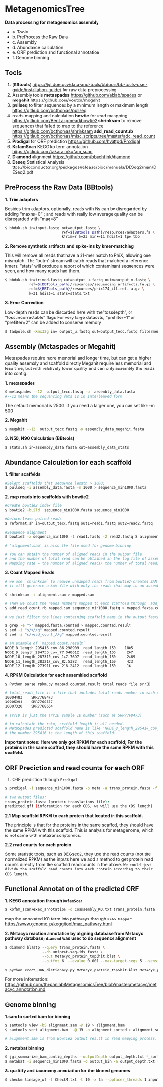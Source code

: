 # MetagenomicsTree
**Data processing for metagenomics assembly**
  * a. Tools
  * b. PreProcess the Raw Data
  * c. Assembly
  * d. Abundance calculation
  * e. ORF prediction and functional annotation
  * f. Genome binning
## Tools
1. [**BBtools**]:https://jgi.doe.gov/data-and-tools/bbtools/bb-tools-user-guide/installation-guide/ for raw data preprocessing 
2. Assembly tools **metaspades** https://github.com/ablab/spades or **megahit**  https://github.com/voutcn/megahit
3. **pullseq** to filter sequences by a minimum length or maximum length https://github.com/bcthomas/pullseq 
4. reads mapping and calculation
**bowtie** for read mappping https://github.com/BenLangmead/bowtie2
**shrinksam** to remove sequences that failed to map to the reference https://github.com/bcthomas/shrinksam
**add_read_count.rb** https://github.com/bcthomas/misc_scripts/tree/master/add_read_count
5. **Prodigal** for ORF prediction https://github.com/hyattpd/Prodigal
6. **KofamScan** KEGG ko term annotation  https://github.com/takaram/kofam_scan
7. **Diamond**  alignment https://github.com/bbuchfink/diamond
8. **Deseq** Statistical Analysis ttps://bioconductor.org/packages/release/bioc/manuals/DESeq2/man/DESeq2.pdf

## PreProcess the Raw Data (BBtools)

**1. Trim adaptors**

Besides trim adaptors, optionally, reads with Ns can be disregarded by adding “maxns=0” ;
and reads with really low average quality can be disregarded with “maq=8”
```bash
$ bbduk.sh in=input.fastq out=output.fastq \
                          ref=${BBtools_path}/resources/adapters.fa \
                          ktrim=r k=23 mink=11 hdist=1 tpe tbo
```
**2. Remove synthetic artifacts and spike-ins by kmer-matching**

This will remove all reads that have a 31-mer match to PhiX, allowing one mismatch.
The “outm” stream will catch reads that matched a reference kmers;
“stats” will produce a report of which contaminant sequences were seen, and how many reads had them.
```bash
$ bbduk.sh in=trimed.fastq out=output_u.fastq outm=output_m.fastq \
           ref=${BBTools_path}/resources/sequencing_artifacts.fa.gz \
           ref=${BBTools_path}/resources/phix174_ill.ref.fa.gz \
           k=31 hdist=1 stats=stats.txt
```
**3. Error Correction**

Low-depth reads can be discarded here with the”tossdepth”, or “tossuncorrectable” flags
For very large datasets, “prefilter=1” or “prefilter=2” can be added to conserve memory
```bash
$ tadpole.sh -Xmx32g in= output_u.fastq out=output_tecc.fastq filtermemory=7g ordered prefilter=1
```
## Assembly (Metaspades or Megahit)

Metaspades require more memorial and longer time, but can get a higher quality assembly and scaffold directly
Megahit require less memorial and less time, but with relatively lower quality and can only assembly the reads into contig.

**1. metaspades**
```bash
$ metaspades --12  output_tecc.fastq -o  assembly_data.fasta
#--12 means the sequencing data is in interleaved form
```

The default memorial is 250G, if you need a larger one, you can set like -m 500

**2. Megahit**
```bash
$ megahit --12  output_tecc.fastq -o assembly_data_megahit.fasta
```

**3. N50, N90 Calculation (BBtools)**
```bash
$ stats.sh in=assembly_data.fasta out=assembly_data_stats
```
## Abundance Calculation for each scaffold
**1. fillter scaffolds**
```bash
#Select scaffolds that sequence length > 1000; 
$ pullseq -i assembly_data.fasta -m 1000 > sequence_min1000.fasta
```
**2. map reads into scaffolds with bowtie2**
```bash
#Create bowtie2 index file
$ bowtie2 -build  sequence_min1000.fasta sequence_min1000

#Deinterleave paired reads
$ reformat.sh in=output_tecc.fastq out1=read1.fastq out2=read2.fastq

#Sequence alignment
$ bowtie2 -x sequence_min1000 -1 read1.fastq -2 read2.fastq S alignment.sam -p 19

# 'alignment.sam' is also the file used for genome binning

# You can obtain the number of aligned reads in the output file 
# and the number of total read can be obtained in the log file of assembly
# Mapping rate = the number of aligned reads/ the number of total readsRPKM Calculation (shrinksam)
```
**3. Count Mapped Reads**
```bash
# we use `shrinksam` to remove unmapped reads from bowtie2-created SAM files,
# it will generate a SAM file with only the reads that map to an assembled scaffold.

$ shrinksam -i alignment.sam > mapped.sam

# Then we count the reads numbers mapped to each scaffold through `add_read_count.rb`
$ add_read_count.rb mapped.sam sequence_min1000.fastq > mapped.fasta.counted

# we just filter the lines containing scaffold name in the output fasta files

$ grep -e ">" mapped.fasta.counted > mapped.counted.result
$ sed -i "s/>//g" mapped.counted.result
$ sed -i "s/read_count_//g" mapped.counted.result

# an example of `mapped.count.result`
NODE_8_length_295416_cov_86.298909  read_length_150    1805
NODE_9_length_294755_cov_77.048012  read_length_150     267
NODE_10_length_287310_cov_147.7697  read_length_150     2469
NODE_11_length_283217_cov_82.5382   read_length_150     423
NODE_12_length_273911_cov_216.2412  read_length_150     16

```
**4. RPKM Calculation for each assembled scaffold**
```bash
$ Python parse_rpkm.py mapped.counted.result total_reads_file srrID

# total_reads_file is a file that includes total reads number in each sample, an example:
10004483	SRR7768473
10005994	SRR7768567
10007320	SRR7768664

# srrID is just the srrID sample ID number (such as SRR7768473)

# to calculate the rpkm, scaffold length is all needed. 
# MetaSpades predicted scaffold name is like 'NODE_8_length_295416_cov_86.298909'.
# the number 295416 is the length of this scaffold.
```
**Important notes: Here we only got RPKM for each scaffold; 
For the proteins in the same scaffod, they should have the same RPKM with this scaffold.**

## ORF Prediction and read counts for each ORF 
1. ORF prediction through `Prodigal`

```bash
$ prodigal -i sequence_min1000.fasta -p meta -a trans_protein.fasta -f gff -o predicted.gff

# two output files: 
trans_protein.fasta (protein translations file); 
predicted.gff (inforamtion for each CDS, we will use the CDS length) 
```
**2.1 Map scaffold RPKM to each protein that located in this scaffold.**

The principle is that for the proteins in the same scaffod, they should have the same RPKM with this scaffold. 
This is analysis for metagenome, which is not same with metatranscriptomics.

**2.2 read counts for each protein**

Some statistic tools, such as DEGseq2, they use the read counts (not the normalized RPKM) as the inputs
here we add a method to get protein read counts directly from the scaffold read counts in the above.
`We could just divide the scaffold read counts into each protein according to their CDS length`. 


## Functional Annotation of the predicted ORF

**1.	KEGG annotation through `KofamScan`**
```bash
$ kofam_scan/exec_annotation -o Coassembly_KO.txt trans_protein.fasta --tmp-dir tmp_KO --cpu 10
```
map the annotated KO term into pathways through `KEGG Mapper`: https://www.genome.jp/kegg/tool/map_pathway.html

**2. Metacyc reaction annotation by aligning database from Metacyc pathway database;
`diamond` was used to do sequence alignment**
```bash
$ diamond blastp --query trans_protein.fasta \
                 --db uniprot-seq-ids.fasta \
                 --out Metacyc_protein_top5hit.blst \
                 --outfmt 6  --evalue 0.001 --max-target-seqs 5 --sensitive
                 
$ python creat_RXN_dictionary.py Metacyc_protein_top5hit.blst Metacyc_protein_RXN_key_sen
```
For more information: https://github.com/thepanlab/MetagenomicsTree/blob/master/metacyc/metacyc_annotation.md

## Genome binning
**1.sam to sorted bam for binning**
```bash
$ samtools view -bS alignment.sam -@ 19 > alignment.bam
$ samtools sort alignment.bam  -@ 19 -o alignment_sorted > alignment_sorted.bam

# alignment.sam is from Bowtie2 output result in read mapping process.
```
**2. metabat binning**
```bash
$ jgi_summarize_bam_contig_depths --outputDepth output_depth.txt *_sorted.bam
$ metabat -i sequence_min1000.fasta -o output_bin -a output_depth.txt -m 2000
```
**3. qualtify and taxonomy annotation for the binned genomes**
```bash
$ checkm lineage_wf -f CheckM.txt -t 10 -x fa --pplacer_threads 1 input_fold_includes_Bins checkm_wf_out  
```


